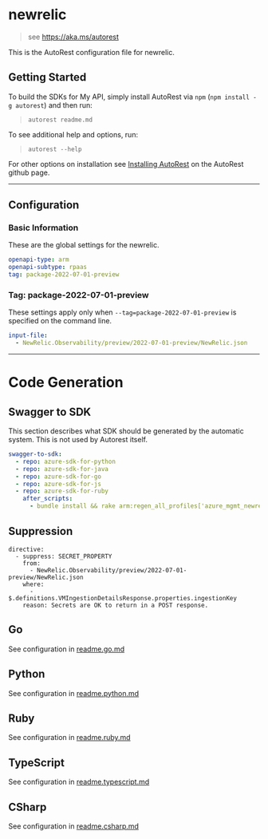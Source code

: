 # newrelic

> see https://aka.ms/autorest

This is the AutoRest configuration file for newrelic.

## Getting Started

To build the SDKs for My API, simply install AutoRest via `npm` (`npm install -g autorest`) and then run:

> `autorest readme.md`

To see additional help and options, run:

> `autorest --help`

For other options on installation see [Installing AutoRest](https://aka.ms/autorest/install) on the AutoRest github page.

---

## Configuration

### Basic Information

These are the global settings for the newrelic.

```yaml
openapi-type: arm
openapi-subtype: rpaas
tag: package-2022-07-01-preview
```

### Tag: package-2022-07-01-preview

These settings apply only when `--tag=package-2022-07-01-preview` is specified on the command line.

```yaml $(tag) == 'package-2022-07-01-preview'
input-file:
  - NewRelic.Observability/preview/2022-07-01-preview/NewRelic.json
```

---

# Code Generation

## Swagger to SDK

This section describes what SDK should be generated by the automatic system.
This is not used by Autorest itself.

```yaml $(swagger-to-sdk)
swagger-to-sdk:
  - repo: azure-sdk-for-python
  - repo: azure-sdk-for-java
  - repo: azure-sdk-for-go
  - repo: azure-sdk-for-js
  - repo: azure-sdk-for-ruby
    after_scripts:
      - bundle install && rake arm:regen_all_profiles['azure_mgmt_newrelic']
```
## Suppression
```
directive:
  - suppress: SECRET_PROPERTY
    from:
      - NewRelic.Observability/preview/2022-07-01-preview/NewRelic.json
    where:
      - $.definitions.VMIngestionDetailsResponse.properties.ingestionKey
    reason: Secrets are OK to return in a POST response.
```


## Go

See configuration in [readme.go.md](./readme.go.md)

## Python

See configuration in [readme.python.md](./readme.python.md)

## Ruby

See configuration in [readme.ruby.md](./readme.ruby.md)

## TypeScript

See configuration in [readme.typescript.md](./readme.typescript.md)

## CSharp

See configuration in [readme.csharp.md](./readme.csharp.md)
